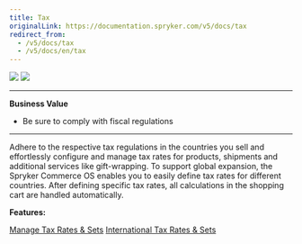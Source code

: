 ```yaml
---
title: Tax
originalLink: https://documentation.spryker.com/v5/docs/tax
redirect_from:
  - /v5/docs/tax
  - /v5/docs/en/tax
---
```


<div class='feature-text'>
    <div class='feature-images'>
    <img class="light-mode" src="https://spryker.s3.eu-central-1.amazonaws.com/docs/Document+360/Capabilities+icons/light/tax.svg"/>
    <img class="dark-mode" src="https://spryker.s3.eu-central-1.amazonaws.com/docs/Document+360/Capabilities+icons/dark/tax.svg"/>
    </div>
    <div class="feature-text-wrap">

***
**Business Value**
* Be sure to comply with fiscal regulations
***

Adhere to the respective tax regulations in the countries you sell and effortlessly configure and manage tax rates for products, shipments and additional services like gift-wrapping. To support global expansion, the Spryker Commerce OS enables you to easily define tax rates for different countries. After defining specific tax rates, all calculations in the shopping cart are handled automatically.
        </div>
</div>

**Features:**
<div>
<a class="feature-link" href="https://documentation.spryker.com/docs/en/manage-tax-rates-sets">Manage Tax Rates & Sets</a>
    <a class="feature-link" href="https://documentation.spryker.com/docs/en/international-tax-rates-sets">International Tax Rates & Sets</a>
    </div>
